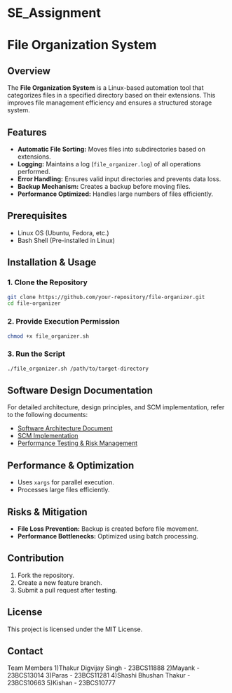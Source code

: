 # SE_Assignment
# File Organization System

## Overview
The **File Organization System** is a Linux-based automation tool that categorizes files in a specified directory based on their extensions. This improves file management efficiency and ensures a structured storage system.

## Features
- **Automatic File Sorting:** Moves files into subdirectories based on extensions.
- **Logging:** Maintains a log (`file_organizer.log`) of all operations performed.
- **Error Handling:** Ensures valid input directories and prevents data loss.
- **Backup Mechanism:** Creates a backup before moving files.
- **Performance Optimized:** Handles large numbers of files efficiently.

## Prerequisites
- Linux OS (Ubuntu, Fedora, etc.)
- Bash Shell (Pre-installed in Linux)

## Installation & Usage
### 1. Clone the Repository
```bash
git clone https://github.com/your-repository/file-organizer.git
cd file-organizer
```

### 2. Provide Execution Permission
```bash
chmod +x file_organizer.sh
```

### 3. Run the Script
```bash
./file_organizer.sh /path/to/target-directory
```

## Software Design Documentation
For detailed architecture, design principles, and SCM implementation, refer to the following documents:
- [Software Architecture Document](./file_organization_sad.md)
- [SCM Implementation](./file_organization_scm.md)
- [Performance Testing & Risk Management](./file_organization_testing.md)

## Performance & Optimization
- Uses `xargs` for parallel execution.
- Processes large files efficiently.

## Risks & Mitigation
- **File Loss Prevention:** Backup is created before file movement.
- **Performance Bottlenecks:** Optimized using batch processing.

## Contribution
1. Fork the repository.
2. Create a new feature branch.
3. Submit a pull request after testing.

## License
This project is licensed under the MIT License.

## Contact
Team Members 1)Thakur Digvijay Singh - 23BCS11888 2)Mayank - 23BCS13014 3)Paras - 23BCS11281 4)Shashi Bhushan Thakur - 23BCS10663 5)Kishan - 23BCS10777

